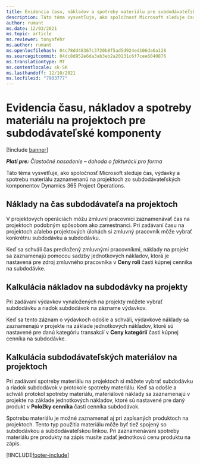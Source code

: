 ```yaml
---
title: Evidencia času, nákladov a spotreby materiálu pre subdodávateľské komponenty
description: Táto téma vysvetľuje, ako spoločnosť Microsoft sleduje čas, výdavky a spotrebu materiálu zaznamenanú na projektoch zo subdodávateľských komponentov Dynamics 365 Project Operations.
author: rumant
ms.date: 12/03/2021
ms.topic: article
ms.reviewer: tonyafehr
ms.author: rumant
ms.openlocfilehash: 04c78dd48367c3720b8f5ad5d924ed106da6a128
ms.sourcegitcommit: 04dc8d952e6da3ab3eb2a20131c6f7cee6040876
ms.translationtype: MT
ms.contentlocale: sk-SK
ms.lasthandoff: 12/10/2021
ms.locfileid: "7903777"
---
```

# <a name="recording-time-expenses-and-material-usage-on-projects-for-subcontracted-components"></a>Evidencia času, nákladov a spotreby materiálu na projektoch pre subdodávateľské komponenty

[!include [banner](../../includes/dataverse-preview.md)]

_**Platí pre:** Čiastočné nasadenie – dohoda o fakturácii pro forma_

Táto téma vysvetľuje, ako spoločnosť Microsoft sleduje čas, výdavky a spotrebu materiálu zaznamenanú na projektoch zo subdodávateľských komponentov Dynamics 365 Project Operations.

## <a name="costing-for-subcontractor-time-on-projects"></a>Náklady na čas subdodávateľa na projektoch
V projektových operáciách môžu zmluvní pracovníci zaznamenávať čas na projektoch podobným spôsobom ako zamestnanci. Pri zadávaní času na projektoch a/alebo projektových úlohách si zmluvný pracovník môže vybrať konkrétnu subdodávku a subdodávku.

Keď sa schváli čas predložený zmluvnými pracovníkmi, náklady na projekt sa zaznamenajú pomocou sadzby jednotkových nákladov, ktorá je nastavená pre zdroj zmluvného pracovníka v **Ceny rolí** časti kúpnej cenníka na subdodávke.

## <a name="costing-for-subcontracted-expenses-on-projects"></a>Kalkulácia nákladov na subdodávky na projekty
Pri zadávaní výdavkov vynaložených na projekty môžete vybrať subdodávku a riadok subdodávok na zázname výdavkov. 

Keď sa tento záznam o výdavkoch odošle a schváli, výdavkové náklady sa zaznamenajú v projekte na základe jednotkových nákladov, ktoré sú nastavené pre danú kategóriu transakcií v **Ceny kategórií** časti kúpnej cenníka na subdodávke.

## <a name="costing-for-subcontracted-materials-on-projects"></a>Kalkulácia subdodávateľských materiálov na projektoch
Pri zadávaní spotreby materiálu na projektoch si môžete vybrať subdodávku a riadok subdodávok v protokole spotreby materiálu. Keď sa odošle a schváli protokol spotreby materiálu, materiálové náklady sa zaznamenajú v projekte na základe jednotkových nákladov, ktoré sú nastavené pre daný produkt v **Položky cenníka** časti cenníka subdodávok.

Spotrebu materiálu je možné zaznamenať aj pri zapísaných produktoch na projektoch. Tento typ použitia materiálu môže byť tiež spojený so subdodávkou a subdodávateľskou linkou. Pri zaznamenávaní spotreby materiálu pre produkty na zápis musíte zadať jednotkovú cenu produktu na zápis. 


[!INCLUDE[footer-include](../../includes/footer-banner.md)]
